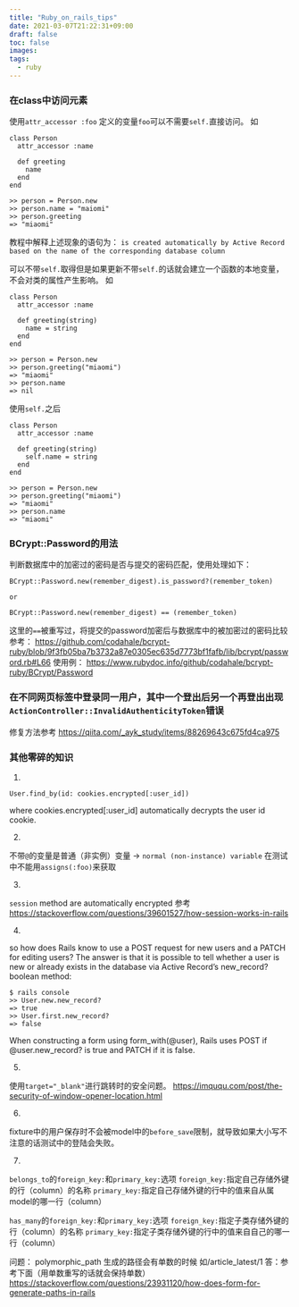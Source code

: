 ```yaml
---
title: "Ruby_on_rails_tips"
date: 2021-03-07T21:22:31+09:00
draft: false
toc: false
images:
tags:
  - ruby
---
```

### 在class中访问元素
使用`attr_accessor :foo` 定义的变量`foo`可以不需要`self.`直接访问。
如
```
class Person
  attr_accessor :name
  
  def greeting
    name
  end
end

>> person = Person.new
>> person.name = "maiomi"
>> person.greeting
=> "miaomi"
```

教程中解释上述现象的语句为：
`is created automatically by Active Record based on the name of the corresponding database column`

可以不带`self.`取得但是如果更新不带`self.`的话就会建立一个函数的本地变量，不会对类的属性产生影响。
如
```
class Person
  attr_accessor :name

  def greeting(string)
    name = string
  end
end

>> person = Person.new
>> person.greeting("miaomi")
=> "miaomi"
>> person.name
=> nil
```

使用`self.`之后
```
class Person
  attr_accessor :name

  def greeting(string)
    self.name = string
  end
end

>> person = Person.new
>> person.greeting("miaomi")
=> "miaomi"
>> person.name
=> "miaomi"
```

### BCrypt::Password的用法

判断数据库中的加密过的密码是否与提交的密码匹配，使用处理如下：
```
BCrypt::Password.new(remember_digest).is_password?(remember_token)

or 

BCrypt::Password.new(remember_digest) == (remember_token)
```

这里的`==`被重写过，将提交的password加密后与数据库中的被加密过的密码比较
参考：
https://github.com/codahale/bcrypt-ruby/blob/9f3fb05ba7b3732a87e0305ec635d7773bf1fafb/lib/bcrypt/password.rb#L66
使用例：
https://www.rubydoc.info/github/codahale/bcrypt-ruby/BCrypt/Password

### 在不同网页标签中登录同一用户，其中一个登出后另一个再登出出现`ActionController::InvalidAuthenticityToken`错误

修复方法参考
https://qiita.com/_ayk_study/items/88269643c675fd4ca975



### 其他零碎的知识

1.
```
User.find_by(id: cookies.encrypted[:user_id])
```
where cookies.encrypted[:user_id] automatically decrypts the user id cookie.

2.
不带`@`的变量是普通（非实例）变量 -> `normal (non-instance) variable`
在测试中不能用`assigns(:foo)`来获取

3.
`session` method are automatically encrypted
参考
https://stackoverflow.com/questions/39601527/how-session-works-in-rails

4.
so how does Rails know to use a POST request for new users and a PATCH for editing users? The answer is that it is possible to tell whether a user is new or already exists in the database via Active Record’s new_record? boolean method:
```
$ rails console
>> User.new.new_record?
=> true
>> User.first.new_record?
=> false
```
When constructing a form using form_with(@user), Rails uses POST if @user.new_record? is true and PATCH if it is false.

5.
使用`target="_blank"`进行跳转时的安全问题。
https://imququ.com/post/the-security-of-window-opener-location.html

6.
fixture中的用户保存时不会被model中的`before_save`限制，就导致如果大小写不注意的话测试中的登陆会失败。

7.
`belongs_to`的`foreign_key:`和`primary_key:`选项
`foreign_key:`指定自己存储外键的行（column）的名称
`primary_key:`指定自己存储外键的行中的值来自从属model的哪一行（column）

`has_many`的`foreign_key:`和`primary_key:`选项
`foreign_key:`指定子类存储外键的行（column）的名称
`primary_key:`指定子类存储外键的行中的值来自自己的哪一行（column）

问题：
polymorphic_path 生成的路径会有单数的时候
如/article_latest/1
答：参考下面（用单数重写的话就会保持单数）
https://stackoverflow.com/questions/23931120/how-does-form-for-generate-paths-in-rails

